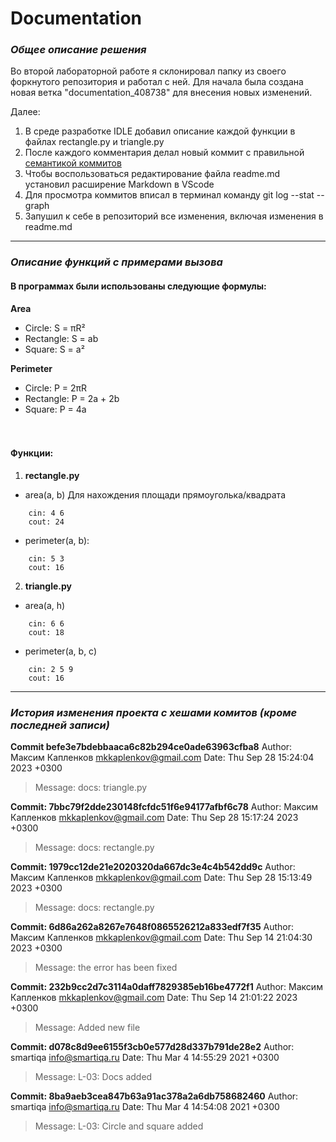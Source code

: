 # Documentation

### ___Общее описание решения___
Во второй лабораторной работе я склонировал папку из своего форкнутого репозитория и работал с ней. Для начала была создана новая ветка "documentation_408738" для внесения новых изменений. 

Далее:
1. В среде разработке IDLE добавил описание каждой функции в файлах rectangle.py и triangle.py
2. После каждого комментария делал новый коммит с правильной [семантикой коммитов](https://gist.github.com/joshbuchea/6f47e86d2510bce28f8e7f42ae84c716)
3. Чтобы воспользоваться редактирование файла readme.md установил расширение Markdown в VScode 
4. Для просмотра коммитов вписал в терминал команду git log --stat --graph
5. Запушил к себе в репозиторий все изменения, включая изменения в readme.md




---
### ___Описание функций с примерами вызова___

#### В программах были использованы следующие формулы:
**Area**
- Circle: S = πR²
- Rectangle: S = ab
- Square: S = a²

**Perimeter**
- Circle: P = 2πR
- Rectangle: P = 2a + 2b
- Square: P = 4a

ㅤ
#### Функции:
1. **rectangle.py**
- area(a, b) 
Для нахождения площади прямоуголька/квадрата
``` 
    cin: 4 6
    cout: 24
```

- perimeter(a, b):
```
    cin: 5 3
    cout: 16
```

2. **triangle.py** 
- area(a, h)
```
    cin: 6 6
    cout: 18
```

- perimeter(a, b, c)
```
    cin: 2 5 9
    cout: 16
```




---
### ___История изменения проекта с хешами комитов (кроме последней записи)___

__Сommit befe3e7bdebbaaca6c82b294ce0ade63963cfba8__
Author: Максим Капленков <mkkaplenkov@gmail.com> 
Date:   Thu Sep 28 15:24:04 2023 +0300
>   Message: docs: triangle.py <area>


__Сommit: 7bbc79f2dde230148fcfdc51f6e94177afbf6c78__
Author: Максим Капленков <mkkaplenkov@gmail.com>
Date:   Thu Sep 28 15:17:24 2023 +0300
>   Message: docs: rectangle.py <perimeter>


__Сommit: 1979cc12de21e2020320da667dc3e4c4b542dd9c__
Author: Максим Капленков <mkkaplenkov@gmail.com>
Date:   Thu Sep 28 15:13:49 2023 +0300
>   Message: docs: rectangle.py <area>

__Сommit: 6d86a262a8267e7648f0865526212a833edf7f35__
Author: Максим Капленков <mkkaplenkov@gmail.com>
Date:   Thu Sep 14 21:04:30 2023 +0300
>   Message: the error has been fixed


__Сommit: 232b9cc2d7c3114a0daff7829385eb16be4772f1__
Author: Максим Капленков <mkkaplenkov@gmail.com>
Date:   Thu Sep 14 21:01:22 2023 +0300
>   Message: Added new file


__Сommit: d078c8d9ee6155f3cb0e577d28d337b791de28e2__
Author: smartiqa <info@smartiqa.ru>
Date:   Thu Mar 4 14:55:29 2021 +0300
>   Message: L-03: Docs added


__Сommit: 8ba9aeb3cea847b63a91ac378a2a6db758682460__
Author: smartiqa <info@smartiqa.ru>
Date:   Thu Mar 4 14:54:08 2021 +0300
>   Message: L-03: Circle and square added